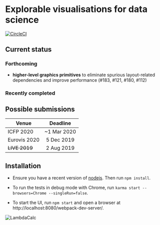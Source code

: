 # Explorable visualisations for data science

[![CircleCI](https://circleci.com/gh/rolyp/lambdacalc.svg?style=svg&circle-token=c86993fd6b2339b45286ddfc5a4c0c0d2401ffd7)](https://circleci.com/gh/rolyp/lambdacalc)

## Current status

### Forthcoming

- **higher-level graphics primitives** to eliminate spurious layout-related dependencies and improve performance (#183, #121, #180, #112)

### Recently completed

## Possible submissions

| Venue            | Deadline    |
| ---------------- |:-----------:|
| ICFP 2020        | ~1 Mar 2020 |
| Eurovis 2020     | 5 Dec 2019  |
| <s>LIVE 2019</s> | 2 Aug 2019  |

## Installation

- Ensure you have a recent version of [nodejs](https://nodejs.org/en/download/current/). Then run `npm install`.

- To run the tests in debug mode with Chrome, run `karma start --browsers=Chrome --singleRun=false`.

- To start the UI, run `npm start` and open a browser at http://localhost:8080/webpack-dev-server/.

![LambdaCalc](http://i.imgur.com/ERSxpE0.png "LambdaCalc")
